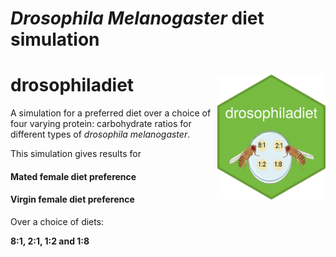 # *Drosophila Melanogaster* diet simulation


# drosophiladiet <img src='images/hex-drosophiladiet.png' align="right" height="200" />
 
 
A simulation for a preferred diet over a choice of four varying protein: carbohydrate ratios for different types of *drosophila melanogaster*.  

This simulation gives results for

#### Mated female diet preference
#### Virgin female diet preference 

Over a choice of diets: 

__8:1, 2:1, 1:2 and 1:8__